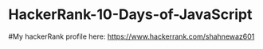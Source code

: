 # HackerRank-10-Days-of-JavaScript

#My hackerRank profile here: https://www.hackerrank.com/shahnewaz601
